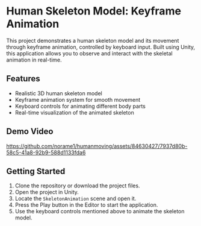 # Human Skeleton Model: Keyframe Animation

This project demonstrates a human skeleton model and its movement through keyframe animation, controlled by keyboard input. Built using Unity, this application allows you to observe and interact with the skeletal animation in real-time.

## Features

- Realistic 3D human skeleton model
- Keyframe animation system for smooth movement
- Keyboard controls for animating different body parts
- Real-time visualization of the animated skeleton


## Demo Video



https://github.com/norame1/humanmoving/assets/84630427/7937d80b-58c5-41a8-92b9-588d1133fda6



## Getting Started

1. Clone the repository or download the project files.
2. Open the project in Unity.
3. Locate the `SkeletonAnimation` scene and open it.
4. Press the Play button in the Editor to start the application.
5. Use the keyboard controls mentioned above to animate the skeleton model.



